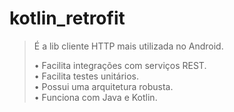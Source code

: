 # kotlin_retrofit


<blockquote>
É a lib cliente HTTP mais utilizada no Android. </br>

• Facilita integrações com serviços REST.  </br>
• Facilita testes unitários.  </br>
• Possui uma arquitetura robusta. </br>
• Funciona com Java e Kotlin.
</blockquote>
